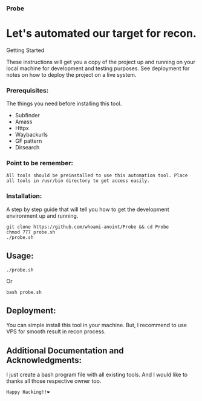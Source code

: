 ### Probe
<h1>Let's automated our target for recon. </h1>  

Getting Started

These instructions will get you a copy of the project up and running on your local machine for development and testing purposes. See deployment for notes on how to deploy the project on a live system.

### Prerequisites:

The things you need before installing this tool.

* Subfinder
* Amass
* Httpx
* Waybackurls
* GF pattern
* Dirsearch

### Point to be remember:
```All tools should be preinstalled to use this automation tool. Place all tools in /usr/bin directory to get access easily.```

### Installation:

A step by step guide that will tell you how to get the development environment up and running.

```
git clone https://github.com/whoami-anoint/Probe && cd Probe
chmod 777 probe.sh
./probe.sh

```

## Usage:
```
./probe.sh 
```
Or 
```
bash probe.sh
```

## Deployment:
You can simple install this tool in your machine. But, I recommend to use VPS for smooth result in recon process.


## Additional Documentation and Acknowledgments:
I just create a bash program file with all existing tools. And I would like to thanks all those respective owner too.

```Happy Hacking!!❤️```
